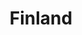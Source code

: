 ---
title: "Finland"
introtext: "Finland, ook wel het land van de 1000 meren genoemd, is een enorm bosrijk en dunbevolkt land. Dit maakt Finland een absolute topbestemming voor een avontuurlijke vakantie. De zomers zijn lang met enorm veel daglicht en aangename temperaturen en de winters zijn donker en soms extreem koud. Geniet in de hoofdstad Helsinki van luxe winkels, chique restaurants en het beste van de 'Nordic Cuisine'. Ga het binnenland in en hike in een van de vele bossen waar beren, elanden en rendieren de dienst uitmaken en je je midden in de wildernis waant. Reis verder door naar Fins lapland in het Noorden. Hier kun je in de winter skiën, sleeën met huskies en sneeuwscooter tochten maken en in de zomer hiken en raften. Kortom, een echte aanrader voor rust, avontuur en natuur!"
introimage: "https://lh3.googleusercontent.com/kSwV78Dlt3WaezL7sAVIV-qR0EKyZbCkirkYEfAQ2JELu1mXf9JrtimujIdzBBtivsFxJPx6d_YjshoLCnakcXTotxWglhuTWvDi4O4h-lQa8YVilMZxUIZvXUvIN--R-bEhq53d_g=w800"
surface: "338.000"
inhabitants: "5.500.000"
rate: "1"
valuta: "euro"
need_to_know_text: ""
need_to_know_more_text: ""
fact_one_text: ""
fact_two_text: ""
bigmac_index: "€ 4,29"
images: "https://lh3.googleusercontent.com/Nryy8P0AJ945aGATdO97odl5Ja_VDbXT8k-xIJC5p0Qq968aG4Z3QM8d_ysMb4Oaw3Zop_WhAxJeFbvEnbz6BU2YLkEb6iK8GbHptPH0AGNjAqFeFlvUDGCB-nwNX9J5OBSot5sf6A=w800|https://lh3.googleusercontent.com/zOT4_NBmN8s7v5Aw-Sd9d8fiHhb7WK-d6UD42F4WfJ7OPlgp0Q1tP_ItuygVv0U0yAIF3g_Sv1w2t07zM_EL1hwDFPGAb3hgi38XQxcM-5_hyav6YacQiley6h2Ckp7RWswtSdh8RA=w800|https://lh3.googleusercontent.com/q3QmIvRXyd7NI7vxs4ooaFtE_Kl4E0k-0Bx_PEJwB9L5-LKWObW-PU0BDGFVogjV9Sr01zuL4KrqM48n9cmYcI66-THV9E1xO-BZcMa-kIKIhYfR99M8M-yYbaF4wgMqA4em3dEw6g=w800|https://lh3.googleusercontent.com/J0PU7AIo1SmfvTi1CfoX6MSCWl4_6TkzEAfGMQ6mzukH1ydj5ze5xvCQHZZDd17cv62HU4Nyq4PBVMzK-_oA42Wv9q-s8AyJXrXHCKfNSA4epPBSJNnzemcq92z5SJ9MzHYasZcbNg=w800"
flight_button_title: "Check vluchtprijzen Finland"
flight_button_url: "https://lt45.net/c/?si=11986&li=1528136&wi=335922&ws=&dl=transport%2Fflights%2Fnl%2Ffi%2F%3Flocale%3Dnl-NL%26currency%3DEUR%26market%3DNL"
inspiration_url: "https://partner.bol.com/click/click?p=2&t=url&s=1025999&f=TXL&url=https%3A%2F%2Fwww.bol.com%2Fnl%2Ff%2Flonely-planet-finland%2F30276318%2F&name=Lonely%20Planet%20Finland%2C%20Andy%20Symington"
country_code: "fi"
hotels_url: "https://www.booking.com/country/fi.nl.html?aid=1837623"
continent: "Europa"
---